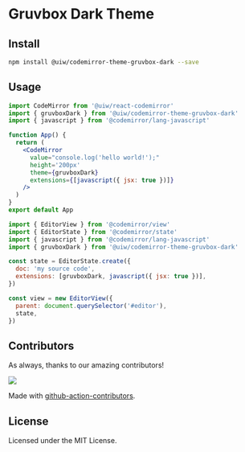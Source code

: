 <!--rehype:ignore:start-->

# Gruvbox Dark Theme

<!--rehype:ignore:end-->

<!-- [![npm version]()]() -->

<!-- <a href=""> -->
<!--   <img width="436" alt="codemirror-theme-gruvbox-dark" src=""> -->
<!-- </a> -->

## Install

```bash
npm install @uiw/codemirror-theme-gruvbox-dark --save
```

## Usage

```jsx
import CodeMirror from '@uiw/react-codemirror'
import { gruvboxDark } from '@uiw/codemirror-theme-gruvbox-dark'
import { javascript } from '@codemirror/lang-javascript'

function App() {
  return (
    <CodeMirror
      value="console.log('hello world!');"
      height='200px'
      theme={gruvboxDark}
      extensions={[javascript({ jsx: true })]}
    />
  )
}
export default App
```

```js
import { EditorView } from '@codemirror/view'
import { EditorState } from '@codemirror/state'
import { javascript } from '@codemirror/lang-javascript'
import { gruvboxDark } from '@uiw/codemirror-theme-gruvbox-dark'

const state = EditorState.create({
  doc: 'my source code',
  extensions: [gruvboxDark, javascript({ jsx: true })],
})

const view = new EditorView({
  parent: document.querySelector('#editor'),
  state,
})
```

## Contributors

As always, thanks to our amazing contributors!

<a href="https://github.com/uiwjs/react-codemirror/graphs/contributors">
  <img src="https://uiwjs.github.io/react-codemirror/CONTRIBUTORS.svg" />
</a>

Made with [github-action-contributors](https://github.com/jaywcjlove/github-action-contributors).

## License

Licensed under the MIT License.
